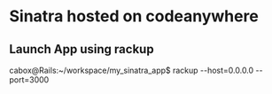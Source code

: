 # Sinatra hosted on codeanywhere

## Launch App using rackup

cabox@Rails:~/workspace/my_sinatra_app$ rackup --host=0.0.0.0 --port=3000
